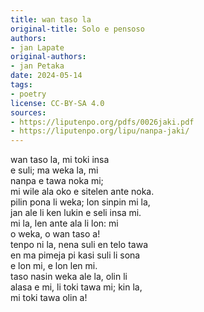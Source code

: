 ```yaml
---
title: wan taso la
original-title: Solo e pensoso
authors:
- jan Lapate
original-authors:
- jan Petaka
date: 2024-05-14
tags:
- poetry
license: CC-BY-SA 4.0
sources:
- https://liputenpo.org/pdfs/0026jaki.pdf
- https://liputenpo.org/lipu/nanpa-jaki/
---
```


wan taso la, mi toki insa  
e suli; ma weka la, mi  
nanpa e tawa noka mi;  
mi wile ala oko e sitelen ante noka.  
pilin pona li weka; lon sinpin mi la,  
jan ale li ken lukin e seli insa mi.  
mi la, len ante ala li lon: mi  
o weka, o wan taso a!  
tenpo ni la, nena suli en telo tawa  
en ma pimeja pi kasi suli li sona  
e lon mi, e lon len mi.  
taso nasin weka ale la, olin li  
alasa e mi, li toki tawa mi; kin la,  
mi toki tawa olin a!